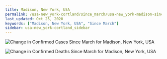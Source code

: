 ```yaml
---
title: Madison, New York, USA
permalink: /usa-new_york-cortland/since_march/usa-new_york-madison-since_march.html
last_updated: Oct 25, 2020
keywords: ["Madison, New York, USA", "Since March"]
sidebar: usa-new_york-cortland_sidebar
---
```


![Change in Confirmed Cases Since March for Madison, New York, USA](/covid_tracker/images/graphs/usa-new_york-madison-delta_confirmed-since_march_graph.png)

![Change in Confirmed Deaths Since March for Madison, New York, USA](/covid_tracker/images/graphs/usa-new_york-madison-delta_deaths-since_march_graph.png)
